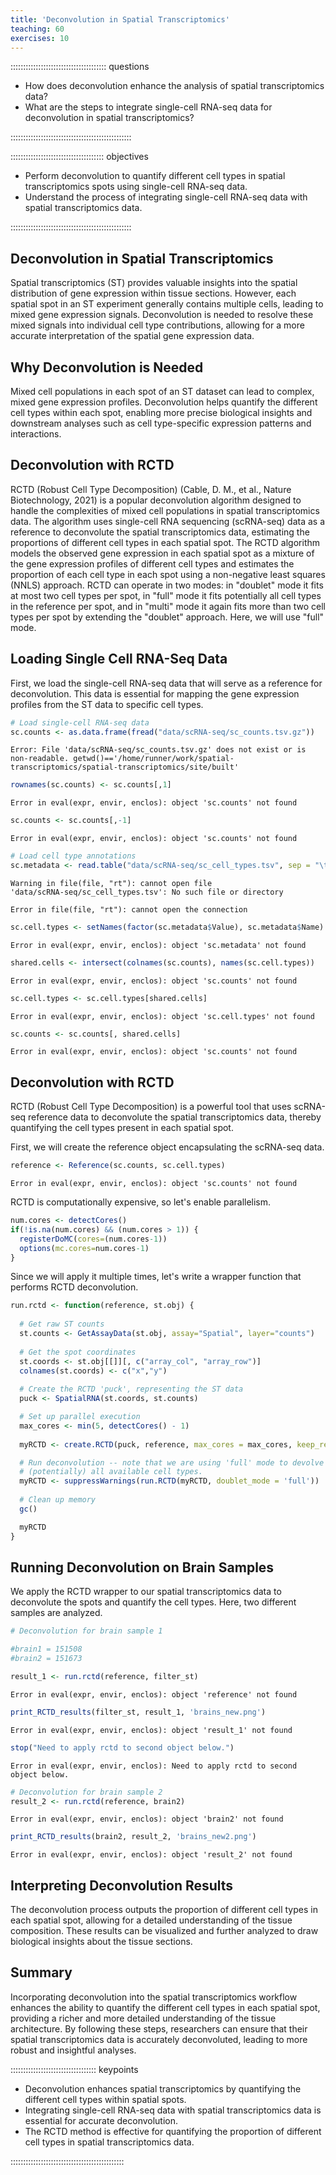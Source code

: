 ```yaml
---
title: 'Deconvolution in Spatial Transcriptomics'
teaching: 60
exercises: 10
---
```


:::::::::::::::::::::::::::::::::::::: questions 

- How does deconvolution enhance the analysis of spatial transcriptomics data?
- What are the steps to integrate single-cell RNA-seq data for deconvolution in spatial transcriptomics?

::::::::::::::::::::::::::::::::::::::::::::::::

::::::::::::::::::::::::::::::::::::: objectives

- Perform deconvolution to quantify different cell types in spatial transcriptomics spots using single-cell RNA-seq data.
- Understand the process of integrating single-cell RNA-seq data with spatial transcriptomics data.

::::::::::::::::::::::::::::::::::::::::::::::::



## Deconvolution in Spatial Transcriptomics

Spatial transcriptomics (ST) provides valuable insights into the spatial distribution of gene expression within tissue
sections. However, each spatial spot in an ST experiment generally contains multiple cells, leading to mixed gene expression
signals. Deconvolution is needed to resolve these mixed signals into individual cell type contributions, allowing for a
more accurate interpretation of the spatial gene expression data.

## Why Deconvolution is Needed

Mixed cell populations in each spot of an ST dataset can lead to complex, mixed gene expression profiles. Deconvolution
helps quantify the different cell types within each spot, enabling more precise biological insights and downstream analyses
such as cell type-specific expression patterns and interactions.

## Deconvolution with RCTD

RCTD (Robust Cell Type Decomposition) (Cable, D. M., et al., Nature Biotechnology, 2021) is a popular deconvolution
algorithm designed to handle the complexities of mixed cell populations in spatial transcriptomics data. The algorithm uses
single-cell RNA sequencing (scRNA-seq) data as a reference to deconvolute the spatial transcriptomics data, estimating the
proportions of different cell types in each spatial spot. The RCTD algorithm models the observed gene expression in each
spatial spot as a mixture of the gene expression profiles of different cell types and estimates the proportion of each cell
type in each spot using a non-negative least squares (NNLS) approach. RCTD can operate in two modes: in "doublet" mode it fits at most two cell types per spot, in "full" mode it fits potentially all cell types in the reference per spot, and in "multi" mode it again fits more than two cell types per spot by extending the "doublet" approach. Here, we will use "full" mode.

## Loading Single Cell RNA-Seq Data

First, we load the single-cell RNA-seq data that will serve as a reference for deconvolution. This data is essential for
mapping the gene expression profiles from the ST data to specific cell types.


``` r
# Load single-cell RNA-seq data
sc.counts <- as.data.frame(fread("data/scRNA-seq/sc_counts.tsv.gz"))
```

``` error
Error: File 'data/scRNA-seq/sc_counts.tsv.gz' does not exist or is non-readable. getwd()=='/home/runner/work/spatial-transcriptomics/spatial-transcriptomics/site/built'
```

``` r
rownames(sc.counts) <- sc.counts[,1]
```

``` error
Error in eval(expr, envir, enclos): object 'sc.counts' not found
```

``` r
sc.counts <- sc.counts[,-1]
```

``` error
Error in eval(expr, envir, enclos): object 'sc.counts' not found
```

``` r
# Load cell type annotations
sc.metadata <- read.table("data/scRNA-seq/sc_cell_types.tsv", sep = "\t", header = TRUE, quote = "", stringsAsFactors = FALSE)
```

``` warning
Warning in file(file, "rt"): cannot open file
'data/scRNA-seq/sc_cell_types.tsv': No such file or directory
```

``` error
Error in file(file, "rt"): cannot open the connection
```

``` r
sc.cell.types <- setNames(factor(sc.metadata$Value), sc.metadata$Name)
```

``` error
Error in eval(expr, envir, enclos): object 'sc.metadata' not found
```

``` r
shared.cells <- intersect(colnames(sc.counts), names(sc.cell.types))
```

``` error
Error in eval(expr, envir, enclos): object 'sc.counts' not found
```

``` r
sc.cell.types <- sc.cell.types[shared.cells]
```

``` error
Error in eval(expr, envir, enclos): object 'sc.cell.types' not found
```

``` r
sc.counts <- sc.counts[, shared.cells]
```

``` error
Error in eval(expr, envir, enclos): object 'sc.counts' not found
```

## Deconvolution with RCTD

RCTD (Robust Cell Type Decomposition) is a powerful tool that uses scRNA-seq reference data to deconvolute the spatial
transcriptomics data, thereby quantifying the cell types present in each spatial spot.

First, we will create the reference object encapsulating the scRNA-seq data.


``` r
reference <- Reference(sc.counts, sc.cell.types)
```

``` error
Error in eval(expr, envir, enclos): object 'sc.counts' not found
```

RCTD is computationally expensive, so let's enable parallelism.


``` r
num.cores <- detectCores()
if(!is.na(num.cores) && (num.cores > 1)) {
  registerDoMC(cores=(num.cores-1))
  options(mc.cores=num.cores-1)
}
```

Since we will apply it multiple times, let's write a wrapper function that
performs RCTD deconvolution.


``` r
run.rctd <- function(reference, st.obj) {
  
  # Get raw ST counts
  st.counts <- GetAssayData(st.obj, assay="Spatial", layer="counts")
  
  # Get the spot coordinates
  st.coords <- st.obj[[]][, c("array_col", "array_row")]
  colnames(st.coords) <- c("x","y")
    
  # Create the RCTD 'puck', representing the ST data
  puck <- SpatialRNA(st.coords, st.counts)

  # Set up parallel execution
  max_cores <- min(5, detectCores() - 1)
  
  myRCTD <- create.RCTD(puck, reference, max_cores = max_cores, keep_reference = TRUE)

  # Run deconvolution -- note that we are using 'full' mode to devolve a spot into 
  # (potentially) all available cell types.
  myRCTD <- suppressWarnings(run.RCTD(myRCTD, doublet_mode = 'full'))
  
  # Clean up memory
  gc()

  myRCTD
}
```
## Running Deconvolution on Brain Samples

We apply the RCTD wrapper to our spatial transcriptomics data to deconvolute the spots and quantify the cell types. Here,
two different samples are analyzed.


``` r
# Deconvolution for brain sample 1

#brain1 = 151508
#brain2 = 151673

result_1 <- run.rctd(reference, filter_st)
```

``` error
Error in eval(expr, envir, enclos): object 'reference' not found
```

``` r
print_RCTD_results(filter_st, result_1, 'brains_new.png')
```

``` error
Error in eval(expr, envir, enclos): object 'result_1' not found
```

``` r
stop("Need to apply rctd to second object below.")
```

``` error
Error in eval(expr, envir, enclos): Need to apply rctd to second object below.
```

``` r
# Deconvolution for brain sample 2
result_2 <- run.rctd(reference, brain2)
```

``` error
Error in eval(expr, envir, enclos): object 'brain2' not found
```

``` r
print_RCTD_results(brain2, result_2, 'brains_new2.png')
```

``` error
Error in eval(expr, envir, enclos): object 'result_2' not found
```
## Interpreting Deconvolution Results

The deconvolution process outputs the proportion of different cell types in each spatial spot, allowing for a detailed
understanding of the tissue composition. These results can be visualized and further analyzed to draw biological insights
about the tissue sections.

## Summary

Incorporating deconvolution into the spatial transcriptomics workflow enhances the ability to quantify the different cell
types in each spatial spot, providing a richer and more detailed understanding of the tissue architecture. By following
these steps, researchers can ensure that their spatial transcriptomics data is accurately deconvoluted, leading to more
robust and insightful analyses.

:::::::::::::::::::::::::::::::::: keypoints

- Deconvolution enhances spatial transcriptomics by quantifying the different cell types within spatial spots.
- Integrating single-cell RNA-seq data with spatial transcriptomics data is essential for accurate deconvolution.
- The RCTD method is effective for quantifying the proportion of different cell types in spatial transcriptomics data.

:::::::::::::::::::::::::::::::::::::::::::::


